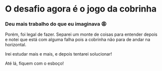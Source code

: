 # O desafio agora é o jogo da cobrinha

### Deu mais trabalho do que eu imaginava :weary:

Porém, foi legal de fazer. Separei um monte de coisas para entender depois e notei que está com alguma falha pois a cobrinha não para de andar na horizontal.

Irei estudar mais e mais, e depois tentarei solucionar!

Até lá, fiquem com o esboço!